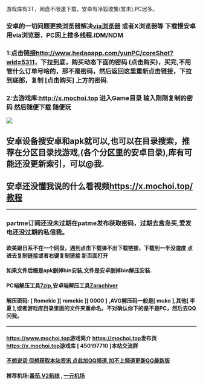 游戏库有3T，网盘不限速下载，安卓有冷狐收集(暂未),PC居多。
### 安卓的一切问题更换浏览器解决[via浏览器](https://viayoo.com/zh-cn) 或者X浏览器等 下载慢安卓用via浏览器，PC网上搜多线程.IDM/NDM
### 1:点击链接<http://www.hedaoapp.com/yunPC/coreShot?wid=5311>，下拉到底，购买动态下面的密码 (点击购买)，买完,不用管什么订单号啥的，那不是密码，然后返回这里重新点击链接，下拉到底部，复制 [点击购买] 上方的密码.
### 2:去游戏库:<http://x.mochoi.top>  进入Game目录 输入刚刚复制的密码 然后随便下载 随便玩
![](https://i.imgtg.com/2023/06/15/OB9Z2L.jpg)
## 安卓设备搜安卓和apk就可以,也可以在目录搜索，推荐在分区目录找游戏,(各个分区里的安卓目录),库有可能还没更新索引，可以@我.
## 安卓还没懂我说的什么看视频<https://x.mochoi.top/教程>
***
### partme订阅还没未过期在patme发布获取密码，过期去盒岛买,爱发电还没过期的私信我。
#### 欧美跟日系不在一个网盘，遇到点击下载弹不出下载链接，下载到一半没速度 点进去复制链接或者右键复制链接 新页面打开
#### 如果文件后缀是apk删掉bin安装,文件是安卓删掉bin解压安装.
#### PC端解压工具[7zip](https://experiments-alicdn.sparanoid.net/7z/7z2201-x64.exe),安卓端解压工具[Zarachiver](https://x.mochoi.top/教程/安装包)
#### 解压密码: [ Romekic ][ romekic ][ 0000 ] ,AVG解压码一般是[ muko ],其他[ 半夏 ],或者游戏库目录里面的文件夹重命名。不对确认你下的是不是PC，然后去QQ问我。
***
#### <https://www.mochoi.top>游戏简介 <https://mochoi.top>发布页 <https://x.mochoi.top>游戏库 [ 450197710 ]本站交流群 
#### [不想说话 但想获取本站资讯 点此加QQ频道,加不上频道更新QQ最新版](https://pd.qq.com/s/84ljkq53i)
#### 推荐机场:[番茄.V2航线](https://fanqiev2.work/auth/register?code=pFLT)  ,  [一元机场](https://xn--4gq62f52gdss.com/#/register?code=KZXciMqn)
